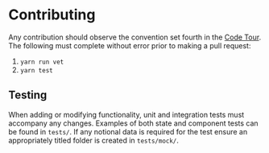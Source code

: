 # Contributing
Any contribution should observe the convention set fourth in the [Code Tour](code_tour.md).
The following must complete without error prior to making a pull request:

1. `yarn run vet`
2. `yarn test`

## Testing
When adding or modifying functionality, unit and integration tests must accompany any changes.
Examples of both state and component tests can be found in `tests/`.
If any notional data is required for the test ensure an appropriately titled folder is created in `tests/mock/`.
